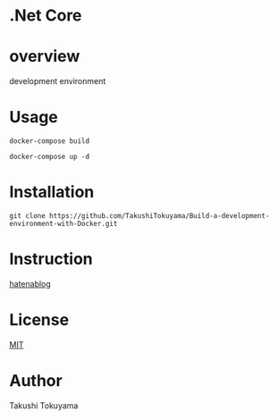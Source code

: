 # .Net Core

# overview
development environment

# Usage

```docker-compose build```  

```docker-compose up -d```

# Installation
```git clone https://github.com/TakushiTokuyama/Build-a-development-environment-with-Docker.git```

# Instruction
[hatenablog](https://tokuty.hatenablog.com/entry/2021/08/28/C%23__NET_dockerで環境構築)

# License

[MIT](https://github.com/TakushiTokuyama/Build-a-development-environment-with-Docker/blob/develop/LICENSE)

# Author 
Takushi Tokuyama